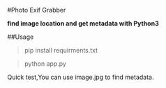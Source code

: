 #Photo Exif Grabber

**find image location and get metadata with Python3**



##Usage
>pip install requirments.txt

>python app.py
>
Quick test,You can use image.jpg to find metadata.

